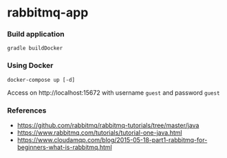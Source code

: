 # rabbitmq-app

### Build application
```
gradle buildDocker
```

### Using Docker
```
docker-compose up [-d]
```
Access on http://localhost:15672 with username `guest` and password `guest`

### References
- https://github.com/rabbitmq/rabbitmq-tutorials/tree/master/java
- https://www.rabbitmq.com/tutorials/tutorial-one-java.html
- https://www.cloudamqp.com/blog/2015-05-18-part1-rabbitmq-for-beginners-what-is-rabbitmq.html
